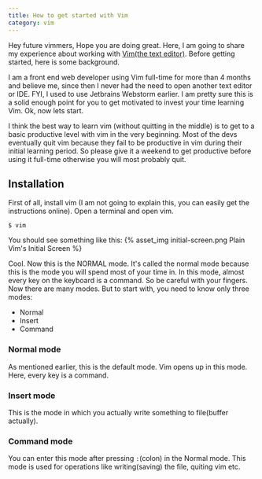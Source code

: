 ```yaml
---
title: How to get started with Vim
category: vim
---
```


Hey future vimmers, Hope you are doing great. Here, I am going to share my experience about working with [Vim(the text editor)](http://www.vim.org/). Before getting started, here is some background. 

I am a front end web developer using Vim full-time for more than 4 months and believe me, since then I never had the need to open another text editor or IDE. FYI, I used to use Jetbrains Webstorm earlier. I am pretty sure this is a solid enough point for you to get motivated to invest your time learning Vim. Ok, now lets start.

I think the best way to learn vim (without quitting in the middle) is to get to a basic productive level with vim in the very beginning. Most of the devs eventually quit vim because they fail to be productive in vim during their initial learning period. So please give it a weekend to get productive before using it full-time otherwise you will most probably quit.

## Installation
First of all, install vim (I am not going to explain this, you can easily get the instructions online). Open a terminal and open vim.
```
$ vim
```

You should see something like this:
{% asset_img initial-screen.png Plain Vim's Initial Screen %}

Cool. Now this is the NORMAL mode. It's called the normal mode because this is the mode you will spend most of your time in. In this mode, almost every key on the keyboard is a command. So be careful with your fingers. Now there are many modes. But to start with, you need to know only three modes:
* Normal
* Insert
* Command

### Normal mode
As mentioned earlier, this is the default mode. Vim opens up in this mode. Here, every key is a command.

### Insert mode
This is the mode in which you actually write something to file(buffer actually).

### Command mode
You can enter this mode after pressing `:`(colon) in the Normal mode. This mode is used for operations like writing(saving) the file, quiting vim etc.
